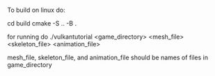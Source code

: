 To build on linux do:

cd build
cmake -S .. -B .

for running do ./vulkantutorial <game_directory> <mesh_file> <skeleton_file> <animation_file>

mesh_file, skeleton_file, and animation_file should be names of files in game_directory
